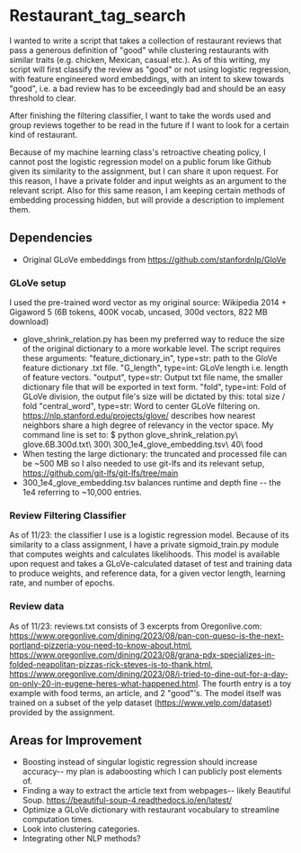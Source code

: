 # Restaurant_tag_search

I wanted to write a script that takes a collection of restaurant reviews that pass a generous definition of "good" while clustering restaurants with similar traits (e.g. chicken, Mexican, casual etc.). As of this writing, my script will first classify the review as "good" or not using logistic regression, with feature engineered word embeddings, with an intent to skew towards "good", i.e. a bad review has to be exceedingly bad and should be an easy threshold to clear. 

After finishing the filtering classifier, I want to take the words used and group reviews together to be read in the future if I want to look for a certain kind of restaurant.

Because of my machine learning class's retroactive cheating policy, I cannot post the logistic regression model on a public forum like Github given its similarity to the assignment, but I can share it upon request. For this reason, I have a private folder and input weights as an argument to the relevant script. Also for this same reason, I am keeping certain methods of embedding processing hidden, but will provide a description to implement them.
<!-- guess I don't need clustering? Maybe see if I can cluster distinct identities after filtering words-->
## Dependencies
- Original GLoVe embeddings from https://github.com/stanfordnlp/GloVe
### GLoVe setup
I used the pre-trained word vector as my original source: Wikipedia 2014 + Gigaword 5 (6B tokens, 400K vocab, uncased, 300d vectors, 822 MB download)
  * glove_shrink_relation.py has been my preferred way to reduce the size of the original dictionary to a more workable level. The script requires these arguments:
    "feature_dictionary_in", type=str: path to the GloVe feature dictionary .txt file.
    "G_length", type=int: GLoVe length i.e. length of feature vectors.
    "output", type=str: Output txt file name, the smaller dictionary file that will be exported in text form.
    "fold", type=int: Fold of GLoVe division, the output file's size will be dictated by this: total size / fold 
    "central_word", type=str: Word to center GLoVe filtering on. https://nlp.stanford.edu/projects/glove/ describes how nearest neighbors share a high degree of relevancy in the vector space.
    My command line is set to: $ python glove_shrink_relation.py\ glove.6B.300d.txt\ 300\ 300_1e4_glove_embedding.tsv\ 40\ food
  * When testing the large dictionary: the truncated and processed file can be ~500 MB so I also needed to use git-lfs and its relevant setup, https://github.com/git-lfs/git-lfs/tree/main
  * 300_1e4_glove_embedding.tsv balances runtime and depth fine -- the 1e4  referring to ~10,000 entries.
### Review Filtering Classifier
As of 11/23: the classifier I use is a logistic regression model. Because of its similarity to a class assignment, I have a private sigmoid_train.py module that computes weights and calculates likelihoods. This model is available upon request and takes a GLoVe-calculated dataset of test and training data to produce weights, and reference data, for a given vector length, learning rate, and number of epochs.
### Review data
As of 11/23: reviews.txt consists of 3 excerpts from Oregonlive.com: https://www.oregonlive.com/dining/2023/08/pan-con-queso-is-the-next-portland-pizzeria-you-need-to-know-about.html, https://www.oregonlive.com/dining/2023/08/grana-pdx-specializes-in-folded-neapolitan-pizzas-rick-steves-is-to-thank.html, https://www.oregonlive.com/dining/2023/08/i-tried-to-dine-out-for-a-day-on-only-20-in-eugene-heres-what-happened.html. The fourth entry is a toy example with food terms, an article, and 2 "good"'s. The model itself was trained on a subset of the yelp dataset (https://www.yelp.com/dataset) provided by the assignment. 

## Areas for Improvement
- Boosting instead of singular logistic regression should increase accuracy-- my plan is adaboosting which I can publicly post elements of.
- Finding a way to extract the article text from webpages-- likely Beautiful Soup. https://beautiful-soup-4.readthedocs.io/en/latest/
- Optimize a GLoVe dictionary with restaurant vocabulary to streamline computation times.
- Look into clustering categories.
- Integrating other NLP methods?
